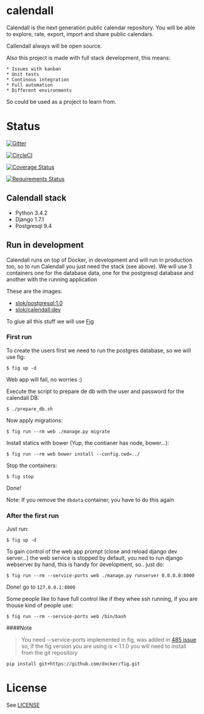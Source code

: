 calendall
=========

Calendall is the next generation public calendar repository. You will be able
to explore, rate, export, import and share public calendars.

Callendall always will be open source.

Also this project is made with full stack development, this means:

    * Issues with kanban
    * Unit tests
    * Continous integration
    * Full automation
    * Different environments

So could be used as a project to learn from.

Status
======

[![Gitter](https://badges.gitter.im/Join%20Chat.svg)](https://gitter.im/calendall/calendall?utm_source=badge&utm_medium=badge&utm_campaign=pr-badge&utm_content=badge)

[![CircleCI](https://circleci.com/gh/calendall/calendall.png?style=shield&circle-token=:circle-token)](https://circleci.com/gh/calendall/calendall)

[![Coverage Status](https://img.shields.io/coveralls/calendall/calendall.svg)](https://coveralls.io/r/calendall/calendall?branch=master)

[![Requirements Status](https://requires.io/github/calendall/calendall/requirements.svg?branch=master)](https://requires.io/github/calendall/calendall/requirements/?branch=master)

Calendall stack
---------------

- Python 3.4.2
- Django 1.7.1
- Postgresql 9.4

Run in development
------------------

Calendall runs on top of Docker, in development and will run in production too,
so to run Calendall you just need the stack (see above). We will use 3 containers
one for the database data, one for the postgresql database and another with the
running application

These are the images:

- [slok/postgresql:1.0](https://github.com/slok/docker-postgresql)
- [slok/calendall:dev](https://github.com/slok/docker-calendall)

To glue all this stuff we will use [Fig](http://www.fig.sh/)

### First run

To create the users first we need to run the postgres database, so we will use fig:

    $ fig up -d

Web app will fail, no worries :)

Execute the script to prepare de db with the user and password for the calendall DB:

    $ ./prepare_db.sh

Now apply migrations:

    $ fig run --rm web ./manage.py migrate

Install statics with bower (Yup, the contianer has node, bower...):

    $ fig run --rm web bower install --config.cwd=../

Stop the containers:

    $ fig stop

Done!

Note: If you remove the `dbdata` container, you have to do this again

### After the first run

Just run:

    $ fig up -d


To gain control of the web app prompt (close and reload django dev server...)
the web service is stopped by default, you ned to run django webserver by hand,
this is handy for development, so.. just do:

    $ fig run --rm --service-ports web ./manage.py runserver 0.0.0.0:8000

Done! go to `127.0.0.1:8000`

Some people like to have full control like if they whee ssh running, if you are
thouse kind of people use:

    $ fig run --rm --service-ports web /bin/bash

####Note

> You need --service-ports implemented in fig, was added in [485 issue](https://github.com/docker/fig/pull/485)
> so, if the fig version you are using is < 1.1.0 you will need to install from
> the git repository

    pip install git+https://github.com/docker/fig.git

License
=======

See [LICENSE](https://github.com/calendall/calendall/blob/master/LICENSE)